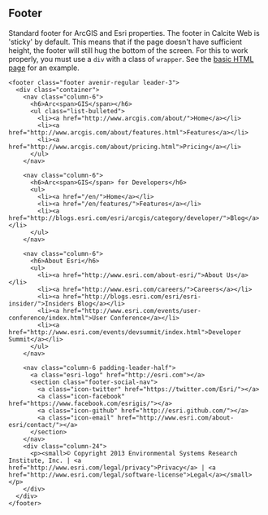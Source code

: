 ## Footer
Standard footer for ArcGIS and Esri properties. The footer in Calcite Web is 'sticky' by default. This means that if the page doesn't have sufficient height, the footer will still hug the bottom of the screen. For this to work properly, you must use a `div` with a class of `wrapper`. See the [basic HTML page](#basic-html-page) for an example.

```
<footer class="footer avenir-regular leader-3">
  <div class="container">
    <nav class="column-6">
      <h6>Arc<span>GIS</span></h6>
      <ul class="list-bulleted">
        <li><a href="http://www.arcgis.com/about/">Home</a></li>
        <li><a href="http://www.arcgis.com/about/features.html">Features</a></li>
        <li><a href="http://www.arcgis.com/about/pricing.html">Pricing</a></li>
      </ul>
    </nav>

    <nav class="column-6">
      <h6>Arc<span>GIS</span> for Developers</h6>
      <ul>
        <li><a href="/en/">Home</a></li>
        <li><a href="/en/features/">Features</a></li>
        <li><a href="http://blogs.esri.com/esri/arcgis/category/developer/">Blog</a></li>
      </ul>
    </nav>

    <nav class="column-6">
      <h6>About Esri</h6>
      <ul>
        <li><a href="http://www.esri.com/about-esri/">About Us</a></li>
        <li><a href="http://www.esri.com/careers/">Careers</a></li>
        <li><a href="http://blogs.esri.com/esri/esri-insider/">Insiders Blog</a></li>
        <li><a href="http://www.esri.com/events/user-conference/index.html">User Conference</a></li>
        <li><a href="http://www.esri.com/events/devsummit/index.html">Developer Summit</a></li>
      </ul>
    </nav>

    <nav class="column-6 padding-leader-half">
      <a class="esri-logo" href="http://esri.com"></a>
      <section class="footer-social-nav">
        <a class="icon-twitter" href="https://twitter.com/Esri/"></a>
        <a class="icon-facebook" href="https://www.facebook.com/esrigis/"></a>
        <a class="icon-github" href="http://esri.github.com/"></a>
        <a class="icon-email" href="http://www.esri.com/about-esri/contact/"></a>
      </section>
    </nav>
    <div class="column-24">
      <p><small>© Copyright 2013 Environmental Systems Research Institute, Inc. | <a href="http://www.esri.com/legal/privacy">Privacy</a> | <a href="http://www.esri.com/legal/software-license">Legal</a></small></p>
    </div>
  </div>
</footer>
```